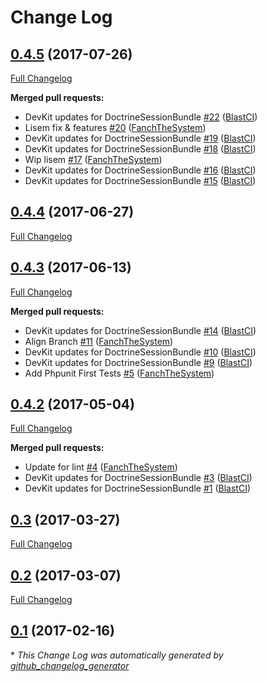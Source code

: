 # Change Log

## [0.4.5](https://github.com/blast-project/DoctrineSessionBundle/tree/0.4.5) (2017-07-26)
[Full Changelog](https://github.com/blast-project/DoctrineSessionBundle/compare/0.4.4...0.4.5)

**Merged pull requests:**

- DevKit updates for DoctrineSessionBundle [\#22](https://github.com/blast-project/DoctrineSessionBundle/pull/22) ([BlastCI](https://github.com/BlastCI))
- Lisem fix & features [\#20](https://github.com/blast-project/DoctrineSessionBundle/pull/20) ([FanchTheSystem](https://github.com/FanchTheSystem))
- DevKit updates for DoctrineSessionBundle [\#19](https://github.com/blast-project/DoctrineSessionBundle/pull/19) ([BlastCI](https://github.com/BlastCI))
- DevKit updates for DoctrineSessionBundle [\#18](https://github.com/blast-project/DoctrineSessionBundle/pull/18) ([BlastCI](https://github.com/BlastCI))
- Wip lisem [\#17](https://github.com/blast-project/DoctrineSessionBundle/pull/17) ([FanchTheSystem](https://github.com/FanchTheSystem))
- DevKit updates for DoctrineSessionBundle [\#16](https://github.com/blast-project/DoctrineSessionBundle/pull/16) ([BlastCI](https://github.com/BlastCI))
- DevKit updates for DoctrineSessionBundle [\#15](https://github.com/blast-project/DoctrineSessionBundle/pull/15) ([BlastCI](https://github.com/BlastCI))

## [0.4.4](https://github.com/blast-project/DoctrineSessionBundle/tree/0.4.4) (2017-06-27)
[Full Changelog](https://github.com/blast-project/DoctrineSessionBundle/compare/0.4.3...0.4.4)

## [0.4.3](https://github.com/blast-project/DoctrineSessionBundle/tree/0.4.3) (2017-06-13)
[Full Changelog](https://github.com/blast-project/DoctrineSessionBundle/compare/0.4.2...0.4.3)

**Merged pull requests:**

- DevKit updates for DoctrineSessionBundle [\#14](https://github.com/blast-project/DoctrineSessionBundle/pull/14) ([BlastCI](https://github.com/BlastCI))
- Align Branch [\#11](https://github.com/blast-project/DoctrineSessionBundle/pull/11) ([FanchTheSystem](https://github.com/FanchTheSystem))
- DevKit updates for DoctrineSessionBundle [\#10](https://github.com/blast-project/DoctrineSessionBundle/pull/10) ([BlastCI](https://github.com/BlastCI))
- DevKit updates for DoctrineSessionBundle [\#9](https://github.com/blast-project/DoctrineSessionBundle/pull/9) ([BlastCI](https://github.com/BlastCI))
- Add Phpunit First Tests [\#5](https://github.com/blast-project/DoctrineSessionBundle/pull/5) ([FanchTheSystem](https://github.com/FanchTheSystem))

## [0.4.2](https://github.com/blast-project/DoctrineSessionBundle/tree/0.4.2) (2017-05-04)
[Full Changelog](https://github.com/blast-project/DoctrineSessionBundle/compare/0.3...0.4.2)

**Merged pull requests:**

- Update for lint [\#4](https://github.com/blast-project/DoctrineSessionBundle/pull/4) ([FanchTheSystem](https://github.com/FanchTheSystem))
- DevKit updates for DoctrineSessionBundle [\#3](https://github.com/blast-project/DoctrineSessionBundle/pull/3) ([BlastCI](https://github.com/BlastCI))
- DevKit updates for DoctrineSessionBundle [\#1](https://github.com/blast-project/DoctrineSessionBundle/pull/1) ([BlastCI](https://github.com/BlastCI))

## [0.3](https://github.com/blast-project/DoctrineSessionBundle/tree/0.3) (2017-03-27)
[Full Changelog](https://github.com/blast-project/DoctrineSessionBundle/compare/0.2...0.3)

## [0.2](https://github.com/blast-project/DoctrineSessionBundle/tree/0.2) (2017-03-07)
[Full Changelog](https://github.com/blast-project/DoctrineSessionBundle/compare/0.1...0.2)

## [0.1](https://github.com/blast-project/DoctrineSessionBundle/tree/0.1) (2017-02-16)


\* *This Change Log was automatically generated by [github_changelog_generator](https://github.com/skywinder/Github-Changelog-Generator)*